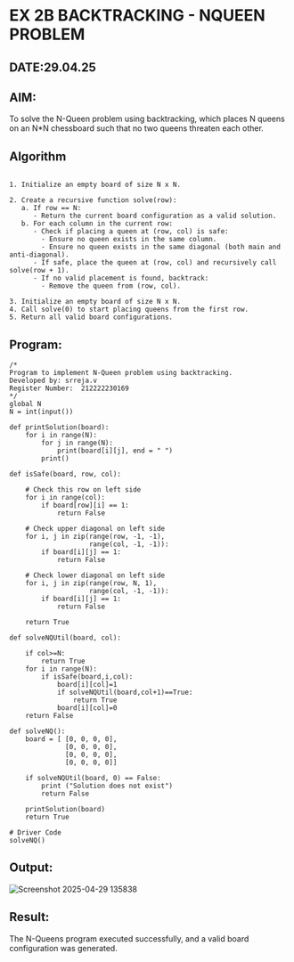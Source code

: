 # EX 2B BACKTRACKING - NQUEEN PROBLEM
## DATE:29.04.25
## AIM:
To solve the N-Queen problem using backtracking, which places N queens on an N*N chessboard such that no two queens threaten each other.


## Algorithm
```

1. Initialize an empty board of size N x N.

2. Create a recursive function solve(row):
   a. If row == N:
      - Return the current board configuration as a valid solution.
   b. For each column in the current row:
      - Check if placing a queen at (row, col) is safe:
        - Ensure no queen exists in the same column.
        - Ensure no queen exists in the same diagonal (both main and anti-diagonal).
      - If safe, place the queen at (row, col) and recursively call solve(row + 1).
      - If no valid placement is found, backtrack:
        - Remove the queen from (row, col).

3. Initialize an empty board of size N x N.
4. Call solve(0) to start placing queens from the first row.
5. Return all valid board configurations.
```
## Program:
```
/*
Program to implement N-Queen problem using backtracking.
Developed by: srreja.v
Register Number:  212222230169
*/
global N
N = int(input())
 
def printSolution(board):
    for i in range(N):
        for j in range(N):
            print(board[i][j], end = " ")
        print()
 
def isSafe(board, row, col):
 
    # Check this row on left side
    for i in range(col):
        if board[row][i] == 1:
            return False
 
    # Check upper diagonal on left side
    for i, j in zip(range(row, -1, -1),
                    range(col, -1, -1)):
        if board[i][j] == 1:
            return False
 
    # Check lower diagonal on left side
    for i, j in zip(range(row, N, 1),
                    range(col, -1, -1)):
        if board[i][j] == 1:
            return False
 
    return True
 
def solveNQUtil(board, col):
     
    if col>=N:
        return True
    for i in range(N):
        if isSafe(board,i,col):
            board[i][col]=1
            if solveNQUtil(board,col+1)==True:
                return True
            board[i][col]=0
    return False
      
def solveNQ():
    board = [ [0, 0, 0, 0],
              [0, 0, 0, 0],
              [0, 0, 0, 0],
              [0, 0, 0, 0]]
              
    if solveNQUtil(board, 0) == False:
        print ("Solution does not exist")
        return False
 
    printSolution(board)
    return True
 
# Driver Code
solveNQ()

```

## Output:
![Screenshot 2025-04-29 135838](https://github.com/user-attachments/assets/b61db434-8cbe-4322-878b-b17078594eae)



## Result:
The N-Queens program executed successfully, and a valid board configuration was generated.
